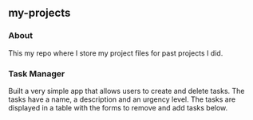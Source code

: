 ## my-projects

### About
This my repo where I store my project files for past projects I did. 

### Task Manager
Built a very simple app that allows users to create and delete tasks. The tasks have a name, a description and an urgency level. The tasks are displayed in a table with the forms to remove and add tasks below. 
